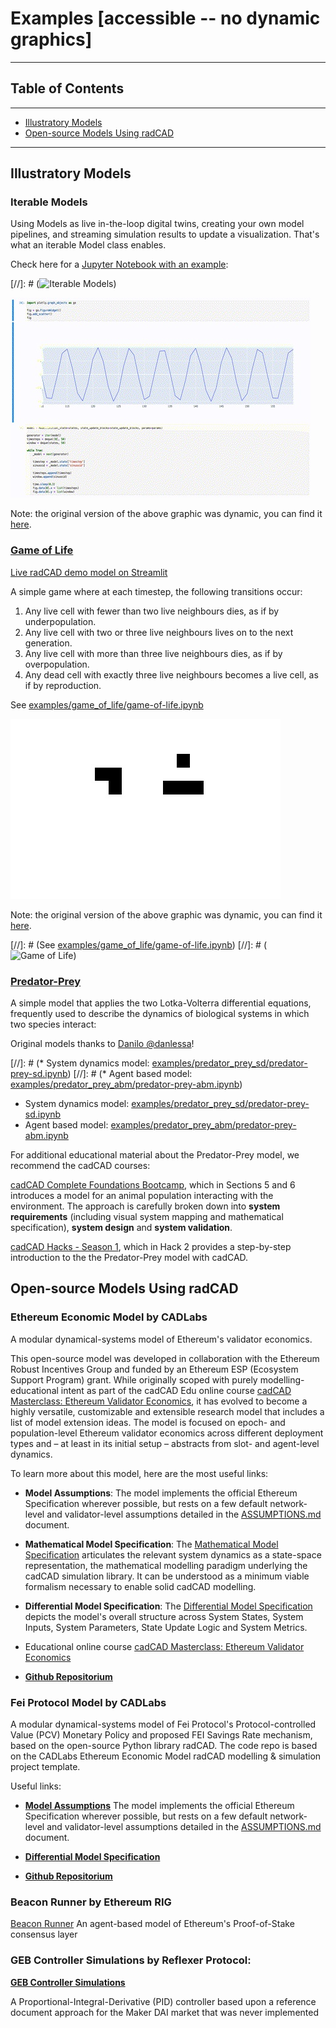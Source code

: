 # Examples [accessible -- no dynamic graphics]

---

## Table of Contents

---

 - [Illustratory Models](#illustratory-models)
 - [Open-source Models Using radCAD](#open-source-models-using-radcad)

---

## Illustratory Models

### Iterable Models

Using Models as live in-the-loop digital twins, creating your own model pipelines, and streaming simulation results to update a visualization. That's what an iterable Model class enables.

Check here for a [Jupyter  Notebook with an example](https://github.com/CADLabs/radCAD/blob/master/examples/iterable_models/iterable-models.ipynb):

[//]: # (![Iterable Models](https://github.com/CADLabs/radCAD/blob/master/examples/iterable_models/iterable-models.gif))


![Iterable Models](images/iterable-models.jpg)

Note: the original version of the above graphic was dynamic, you can find it [here](images/iterable-models.gif).

### [Game of Life](https://www.conwaylife.com/)

[Live radCAD demo model on Streamlit](https://share.streamlit.io/benschza/radcad/examples/streamlit/game_of_life/app.py)

A simple game where at each timestep, the following transitions occur:

1. Any live cell with fewer than two live neighbours dies, as if by underpopulation.
2. Any live cell with two or three live neighbours lives on to the next generation.
3. Any live cell with more than three live neighbours dies, as if by overpopulation.
4. Any dead cell with exactly three live neighbours becomes a live cell, as if by reproduction.


See [examples/game_of_life/game-of-life.ipynb](https://github.com/CADLabs/radCAD/blob/master/examples/game_of_life/game-of-life.ipynb)

![Game of Life](images/game-of-life.jpg)

Note: the original version of the above graphic was dynamic, you can find it [here](images/game-of-life.gif).

[//]: # (See [examples/game_of_life/game-of-life.ipynb](examples/game-of-life/game-of-life.ipynb))
[//]: # (![Game of Life](https://github.com/CADLabs/radCAD/blob/master/examples/game_of_life/game-of-life.gif))

### [Predator-Prey](https://en.wikipedia.org/wiki/Lotka%E2%80%93Volterra_equations)

A simple model that applies the two Lotka-Volterra differential equations, frequently used to describe the dynamics of biological systems in which two species interact:

Original models thanks to [Danilo @danlessa](https://github.com/danlessa/)!

[//]: # (* System dynamics model: [examples/predator_prey_sd/predator-prey-sd.ipynb](examples/predator_prey_sd/predator-prey-sd.ipynb))
[//]: # (* Agent based model: [examples/predator_prey_abm/predator-prey-abm.ipynb](examples/predator_prey_abm/predator-prey-abm.ipynb))

* System dynamics model: [examples/predator_prey_sd/predator-prey-sd.ipynb](https://github.com/CADLabs/radCAD/blob/dev/examples/predator_prey_sd/predator-prey-sd.ipynb)
* Agent based model: [examples/predator_prey_abm/predator-prey-abm.ipynb](https://github.com/CADLabs/radCAD/blob/dev/examples/predator_prey_abm/predator-prey-abm.ipynb)

For additional educational material about the Predator-Prey model, we recommend the cadCAD courses:

[cadCAD Complete Foundations Bootcamp](https://www.cadcad.education/course/bootcamp), which in Sections 5 and 6 introduces a model for an animal population interacting with the environment. The approach is carefully broken down into **system requirements** (including visual system mapping and mathematical specification), **system design** and **system validation**.

[cadCAD Hacks - Season 1](https://www.cadcad.education/course/cadcad-hacks), which in Hack 2 provides a step-by-step introduction to the the Predator-Prey model with cadCAD.



## Open-source Models Using radCAD


### Ethereum Economic Model by CADLabs

A modular dynamical-systems model of Ethereum's validator economics.

This open-source model was developed in collaboration with the Ethereum Robust Incentives Group and funded by an Ethereum ESP (Ecosystem Support Program) grant. While originally scoped with purely modelling-educational intent as part of the cadCAD Edu online course [cadCAD Masterclass: Ethereum Validator Economics](https://www.cadcad.education/course/masterclass-ethereum), it has evolved to become a highly versatile, customizable and extensible research model that includes a list of model extension ideas. The model is focused on epoch- and population-level Ethereum validator economics across different deployment types and – at least in its initial setup – abstracts from slot- and agent-level dynamics. 

To learn more about this model, here are the most useful links:

* **Model Assumptions**:
The model implements the official Ethereum Specification wherever possible, but rests on a few default network-level and validator-level assumptions detailed in the [ASSUMPTIONS.md](https://github.com/CADLabs/ethereum-economic-model/blob/main/ASSUMPTIONS.md) document.

* **Mathematical Model Specification**:
The [Mathematical Model Specification](https://hackmd.io/@CADLabs/ryLrPm2T_) articulates the relevant system dynamics as a state-space representation, the mathematical modelling paradigm underlying the cadCAD simulation library. It can be understood as a minimum viable formalism necessary to enable solid cadCAD modelling.

* **Differential Model Specification**:
The [Differential Model Specification](https://hackmd.io/@CADLabs/HyENPQ36u) depicts the model's overall structure across System States, System Inputs, System Parameters, State Update Logic and System Metrics.

* Educational online course [cadCAD Masterclass: Ethereum Validator Economics](https://www.cadcad.education/course/masterclass-ethereum)

* [**Github Repositorium**](https://github.com/CADLabs/ethereum-economic-model)


### Fei Protocol Model by CADLabs

A modular dynamical-systems model of Fei Protocol's Protocol-controlled Value (PCV) Monetary Policy and proposed FEI Savings Rate mechanism, based on the open-source Python library radCAD. The code repo is based on the CADLabs Ethereum Economic Model radCAD modelling & simulation project template.

Useful links:

* [**Model Assumptions**](https://github.com/CADLabs/fei-protocol-model/blob/main/ASSUMPTIONS.md)
The model implements the official Ethereum Specification wherever possible, but rests on a few default network-level and validator-level assumptions detailed in the [ASSUMPTIONS.md](ASSUMPTIONS.md) document.

* [**Differential Model Specification**](https://github.com/CADLabs/fei-protocol-model#Differential-Model-Specification)

* [**Github Repositorium**](https://github.com/CADLabs/fei-protocol-model)


### Beacon Runner by Ethereum RIG

[Beacon Runner](https://github.com/ethereum/beaconrunner) An agent-based model of Ethereum's Proof-of-Stake consensus layer

### GEB Controller Simulations by Reflexer Protocol: 

**[GEB Controller Simulations](https://github.com/reflexer-labs/geb-simulations)** 

A Proportional-Integral-Derivative (PID) controller based upon a reference document approach for the Maker DAI market that was never implemented